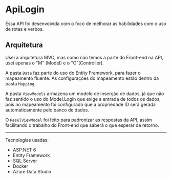 # ApiLogin

Essa API foi desenvolvida  com o foco de melhorar as habilidades com o uso de rotas e verbos.


## Arquitetura
Usei a arquitetura MVC, mas como não temos a parte do Front-end na API, usei apenas o "M" (Model) e o "C"(Controller).

A pasta `Data` faz parte do uso do Entity Framework, para fazer o mapeamento fluente. As configurações do mapeamento estão dentro da pasta `Mapping`.

A pasta `ViewModels` armazena um modelo de inserção de dados, já que não faz sentido o uso do Model.Login que exige a entrada de todos os dados, pois no mapeamento foi configurado que a propriedade ID será gerada automaticamente pelo banco de dados.

O `ResulViewModel` foi feito para padronizar as respostas da API, assim facilitando o trabalho do Front-end que saberá o que esperar de retorno. 

---------------------------------------------
Tecnologias usadas:
- ASP.NET 6
- Entity Framework
- SQL Server
- Docker
- Azure Data Studio
